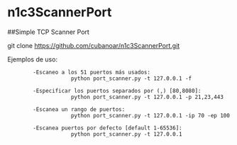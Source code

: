 # n1c3ScannerPort 

##Simple TCP Scanner Port

git clone https://github.com/cubanoar/n1c3ScannerPort.git

Ejemplos de uso:

            -Escaneo a los 51 puertos más usados:  
                        python port_scanner.py -t 127.0.0.1 -f

            -Especificar los puertos separados por (,) [80,8080]:  
                        python port_scanner.py -t 127.0.0.1 -p 21,23,443

            -Escanea un rango de puertos:  
                        python port_scanner.py -t 127.0.0.1 -ip 70 -ep 100
            
            -Escanea puertos por defecto [default 1-65536]:  
                        python port_scanner.py -t 127.0.0.1